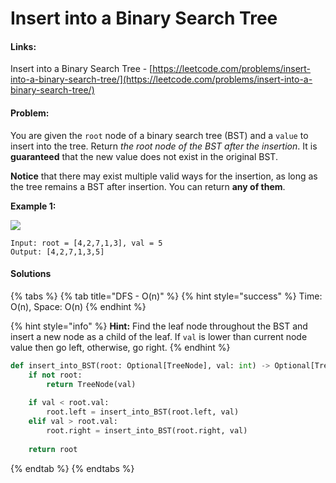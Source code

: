# Insert into a Binary Search Tree

#### Links:

Insert into a Binary Search Tree - [https://leetcode.com/problems/insert-into-a-binary-search-tree/](https://leetcode.com/problems/insert-into-a-binary-search-tree/)

#### Problem:

You are given the `root` node of a binary search tree (BST) and a `value` to insert into the tree. Return _the root node of the BST after the insertion_. It is **guaranteed** that the new value does not exist in the original BST.

**Notice** that there may exist multiple valid ways for the insertion, as long as the tree remains a BST after insertion. You can return **any of them**.

**Example 1:**

![](https://assets.leetcode.com/uploads/2020/10/05/insertbst.jpg)

```
Input: root = [4,2,7,1,3], val = 5
Output: [4,2,7,1,3,5]
```

#### Solutions

{% tabs %}
{% tab title="DFS - O(n)" %}
{% hint style="success" %}
Time: O(n), Space: O(n)
{% endhint %}

{% hint style="info" %}
**Hint:** Find the leaf node throughout the BST and insert a new node as a child of the leaf. If `val` is lower than current node value then go left, otherwise, go right.
{% endhint %}

```python
def insert_into_BST(root: Optional[TreeNode], val: int) -> Optional[TreeNode]:
    if not root:
        return TreeNode(val)
    
    if val < root.val:
        root.left = insert_into_BST(root.left, val)
    elif val > root.val:
        root.right = insert_into_BST(root.right, val)
        
    return root
```
{% endtab %}
{% endtabs %}
